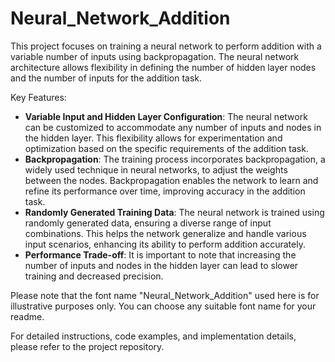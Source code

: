 # Neural_Network_Addition

This project focuses on training a neural network to perform addition with a variable number of inputs using backpropagation. The neural network architecture allows flexibility in defining the number of hidden layer nodes and the number of inputs for the addition task.

Key Features:

- **Variable Input and Hidden Layer Configuration**: The neural network can be customized to accommodate any number of inputs and nodes in the hidden layer. This flexibility allows for experimentation and optimization based on the specific requirements of the addition task.
- **Backpropagation**: The training process incorporates backpropagation, a widely used technique in neural networks, to adjust the weights between the nodes. Backpropagation enables the network to learn and refine its performance over time, improving accuracy in the addition task.
- **Randomly Generated Training Data**: The neural network is trained using randomly generated data, ensuring a diverse range of input combinations. This helps the network generalize and handle various input scenarios, enhancing its ability to perform addition accurately.
- **Performance Trade-off**: It is important to note that increasing the number of inputs and nodes in the hidden layer can lead to slower training and decreased precision.

Please note that the font name "Neural_Network_Addition" used here is for illustrative purposes only. You can choose any suitable font name for your readme.

For detailed instructions, code examples, and implementation details, please refer to the project repository.

